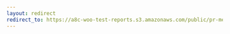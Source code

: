```yaml
---
layout: redirect
redirect_to: https://a8c-woo-test-reports.s3.amazonaws.com/public/pr-merge/39735/api/index.html
---
```

